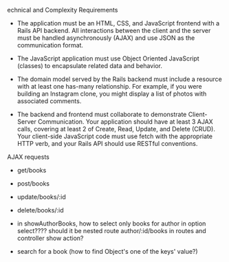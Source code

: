 echnical and Complexity Requirements

- The application must be an HTML, CSS, and JavaScript frontend with a Rails API backend. All interactions between the client and the server must be handled asynchronously (AJAX) and use JSON as the communication format.

- The JavaScript application must use Object Oriented JavaScript (classes) to encapsulate related data and behavior.

- The domain model served by the Rails backend must include a resource with at least one has-many relationship. For example, if you were building an Instagram clone, you might display a list of photos with associated comments.

- The backend and frontend must collaborate to demonstrate Client-Server Communication. Your application should have at least 3 AJAX calls, covering at least 2 of Create, Read, Update, and Delete (CRUD). Your client-side JavaScript code must use fetch with the appropriate HTTP verb, and your Rails API should use RESTful conventions.

AJAX requests
- get/books
- post/books
- update/books/:id
- delete/books/:id

- in showAuthorBooks, how to select only books for author in option select???? should it be nested route author/:id/books in routes and controller show action?
- search for a book (how to find Object's one of the keys' value?)